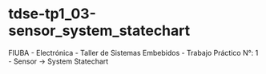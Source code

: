 # tdse-tp1_03-sensor_system_statechart
FIUBA - Electrónica - Taller de Sistemas Embebidos - Trabajo Práctico N°: 1 - Sensor -> System Statechart
